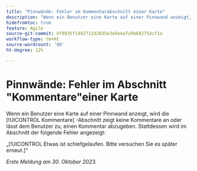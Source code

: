 ```yaml
---
title: "Pinnwände: Fehler im Kommentarabschnitt einer Karte"
description: "Wenn ein Benutzer eine Karte auf einer Pinnwand anzeigt, wird die [!UICONTROL Kommentare] -Abschnitt zeigt keine Kommentare an oder lässt dem Benutzer zu, einen Kommentar abzugeben. Stattdessen wird im Abschnitt ein Fehler angezeigt."
hidefromtoc: true
feature: Agile
source-git-commit: bf9935f1482712d2835e3e9e4a7a9b68275dcf1a
workflow-type: tm+mt
source-wordcount: '90'
ht-degree: 12%

---
```



# Pinnwände: Fehler im Abschnitt &quot;Kommentare&quot;einer Karte

Wenn ein Benutzer eine Karte auf einer Pinnwand anzeigt, wird die [!UICONTROL Kommentare] -Abschnitt zeigt keine Kommentare an oder lässt dem Benutzer zu, einen Kommentar abzugeben. Stattdessen wird im Abschnitt der folgende Fehler angezeigt:

„[!UICONTROL Etwas ist schiefgelaufen. Bitte versuchen Sie es später erneut.]&quot;

_Erste Meldung am 30. Oktober 2023._
